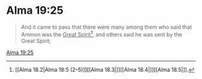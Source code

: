 # Alma 19:25

> And it came to pass that there were many among them who said that Ammon was the <u>Great Spirit</u>[^a], and others said he was sent by the Great Spirit;

[Alma 19:25](https://www.churchofjesuschrist.org/study/scriptures/bofm/alma/19?lang=eng&id=p25#p25)


[^a]: [[Alma 18.2|Alma 18:5 (2–5)]][[Alma 18.3|]][[Alma 18.4|]][[Alma 18.5|]].  
